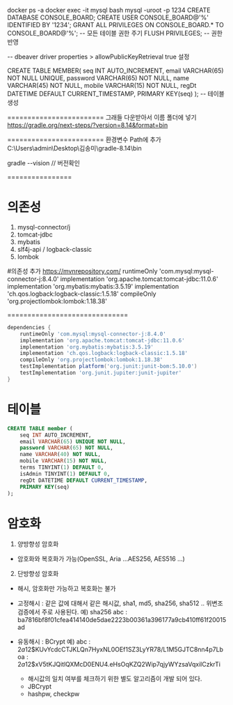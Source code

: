 docker ps -a
docker exec -it mysql bash
mysql -uroot -p
1234
CREATE DATABASE CONSOLE_BOARD;
CREATE USER CONSOLE_BOARD@'%' IDENTIFIED BY '1234';
GRANT ALL PRIVILEGES ON CONSOLE_BOARD.* TO CONSOLE_BOARD@'%';  -- 모든 테이블 권한 주기
FLUSH PRIVILEGES;  -- 권한반영

-- dbeaver
driver properties > allowPublicKeyRetrieval true 설정

CREATE TABLE MEMBER(
seq INT AUTO_INCREMENT,
email VARCHAR(65) NOT NULL UNIQUE,
password VARCHAR(65) NOT NULL,
name VARCHAR(45) NOT NULL,
mobile VARCHAR(15) NOT NULL,
regDt DATETIME DEFAULT CURRENT_TIMESTAMP,
PRIMARY KEY(seq)
);  -- 테이블 생성


========================
그래들 다운받아서 이름 폴더에 넣기
https://gradle.org/next-steps/?version=8.14&format=bin

========================
환경변수 Path에 추가
C:\Users\admin\Desktop\김송미\gradle-8.14\bin

gradle --vision   // 버전확인

================
# 의존성
1. mysql-connector/j
2. tomcat-jdbc
3. mybatis
4. slf4j-api / logback-classic
5. lombok 

#의존성 추가 https://mvnrepository.com/
   runtimeOnly 'com.mysql:mysql-connector-j:8.4.0'
   implementation 'org.apache.tomcat:tomcat-jdbc:11.0.6'
   implementation 'org.mybatis:mybatis:3.5.19'
   implementation 'ch.qos.logback:logback-classic:1.5.18'
   compileOnly 'org.projectlombok:lombok:1.18.38'


==============================

```groovy
dependencies {
    runtimeOnly 'com.mysql:mysql-connector-j:8.4.0'
    implementation 'org.apache.tomcat:tomcat-jdbc:11.0.6'
    implementation 'org.mybatis:mybatis:3.5.19'
    implementation 'ch.qos.logback:logback-classic:1.5.18'
    compileOnly 'org.projectlombok:lombok:1.18.38'
    testImplementation platform('org.junit:junit-bom:5.10.0')
    testImplementation 'org.junit.jupiter:junit-jupiter'
}
```

# 테이블

```sql
CREATE TABLE member (
	seq INT AUTO_INCREMENT,
	email VARCHAR(65) UNIQUE NOT NULL,
	password VARCHAR(65) NOT NULL,
	name VARCHAR(40) NOT NULL,
	mobile VARCHAR(15) NOT NULL,
	terms TINYINT(1) DEFAULT 0,
	isAdmin TINYINT(1) DEFAULT 0,
	regDt DATETIME DEFAULT CURRENT_TIMESTAMP,
	PRIMARY KEY(seq)
);
```

# 암호화
1. 양방향성 암호화
- 암호화와 복호화가 가능(OpenSSL, Aria ...AES256, AES516 ...)

2. 단방향성 암호화
- 해시, 암호화만 가능하고 복호화는 불가
- 고정해시 : 같은 값에 대해서 같은 해시값, sha1, md5, sha256, sha512 ..
  위변조 검증에서 주로 사용된다.
  예) sha256
  abc : ba7816bf8f01cfea414140de5dae2223b00361a396177a9cb410ff61f20015ad

- 유동해시 : BCrypt
  예) abc : $2a$12$KUvYcdcCTJKLQn7HyxNL0OEf1SZ3LyYR78/L1M5GJTC8nn4p7Lboa
  : $2a$12$xV5tKJQitlQXMcD0ENU4.eHsOqKZQ2Wip7qjyWYzsaVqxilCzkrTi
  - 해시값의 일치 여부를 체크하기 위한 별도 알고리즘이 개발 되어 있다.
  - JBCrypt
  - hashpw, checkpw  